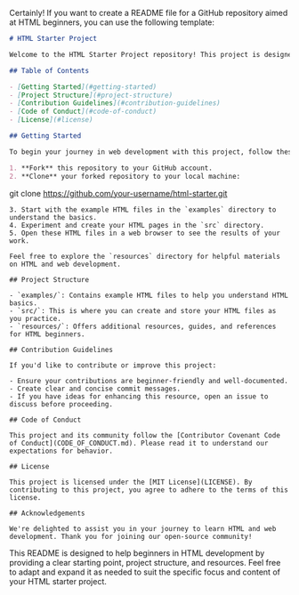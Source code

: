 Certainly! If you want to create a README file for a GitHub repository aimed at HTML beginners, you can use the following template:

```markdown
# HTML Starter Project

Welcome to the HTML Starter Project repository! This project is designed to help HTML beginners get started with web development. We're excited to have you on board.

## Table of Contents

- [Getting Started](#getting-started)
- [Project Structure](#project-structure)
- [Contribution Guidelines](#contribution-guidelines)
- [Code of Conduct](#code-of-conduct)
- [License](#license)

## Getting Started

To begin your journey in web development with this project, follow these steps:

1. **Fork** this repository to your GitHub account.
2. **Clone** your forked repository to your local machine:
   ```
   git clone https://github.com/your-username/html-starter.git
   ```
3. Start with the example HTML files in the `examples` directory to understand the basics.
4. Experiment and create your HTML pages in the `src` directory.
5. Open these HTML files in a web browser to see the results of your work.

Feel free to explore the `resources` directory for helpful materials on HTML and web development.

## Project Structure

- `examples/`: Contains example HTML files to help you understand HTML basics.
- `src/`: This is where you can create and store your HTML files as you practice.
- `resources/`: Offers additional resources, guides, and references for HTML beginners.

## Contribution Guidelines

If you'd like to contribute or improve this project:

- Ensure your contributions are beginner-friendly and well-documented.
- Create clear and concise commit messages.
- If you have ideas for enhancing this resource, open an issue to discuss before proceeding.

## Code of Conduct

This project and its community follow the [Contributor Covenant Code of Conduct](CODE_OF_CONDUCT.md). Please read it to understand our expectations for behavior.

## License

This project is licensed under the [MIT License](LICENSE). By contributing to this project, you agree to adhere to the terms of this license.

## Acknowledgements

We're delighted to assist you in your journey to learn HTML and web development. Thank you for joining our open-source community!
```

This README is designed to help beginners in HTML development by providing a clear starting point, project structure, and resources. Feel free to adapt and expand it as needed to suit the specific focus and content of your HTML starter project.
